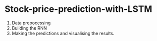 # Stock-price-prediction-with-LSTM

1. Data prepocessing
2. Building the RNN
3. Making the predictions and visualising the results.
